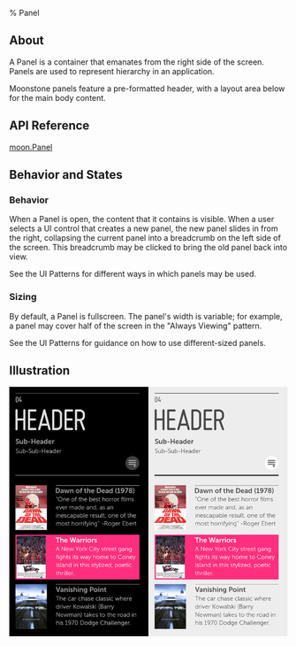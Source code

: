 ﻿% Panel

## About

A Panel is a container that emanates from the right side of the screen.  Panels
are used to represent hierarchy in an application.

Moonstone panels feature a pre-formatted header, with a layout area below for
the main body content.

## API Reference

[moon.Panel]($api/#/kind/moon.Panel)

## Behavior and States

### Behavior

When a Panel is open, the content that it contains is visible.  When a user
selects a UI control that creates a new panel, the new panel slides in from the
right, collapsing the current panel into a breadcrumb on the left side of the
screen.  This breadcrumb may be clicked to bring the old panel back into view.

See the UI Patterns for different ways in which panels may be used.

### Sizing

By default, a Panel is fullscreen.  The panel's width is variable; for example,
a panel may cover half of the screen in the "Always Viewing" pattern.

See the UI Patterns for guidance on how to use different-sized panels.

## Illustration

![](../../assets/dg-controls-panel.png)
